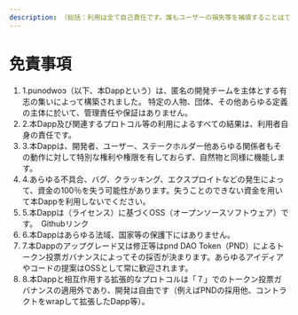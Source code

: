 ```yaml
---
description: （総括：利用は全て自己責任です。誰もユーザーの損失等を補填することはできません。）
---
```


# 免責事項

1. 1.punodwoɔ（以下、本Dappという）は、匿名の開発チームを主体とする有志の集いによって構築されました。 特定の人物、団体、その他あらゆる定義の主体に於いて、管理責任や保証はありません。
2. 2.本Dapp及び関連するプロトコル等の利用によるすべての結果は、利用者自身の責任です。
3. 3.本Dappは、開発者、ユーザー、ステークホルダー他あらゆる関係者もその動作に対して特別な権利や権限を有しておらず、自然物と同様に機能します。
4. 4.あらゆる不具合、バグ、クラッキング、エクスプロイトなどの発生によって、資金の100％を失う可能性があります。失うことのできない資金を用いて本Dappを利用しないでください。
5. 5.本Dappは（ライセンス）に基づくOSS（オープンソースソフトウェア）です。　Githubリンク
6. 6.本Dappはあらゆる法域、国家等の保護下にはありません。
7. 7.本Dappのアップグレード又は修正等はpnd DAO Token（PND）によるトークン投票ガバナンスによってその採否が決まります。あらゆるアイディアやコードの提案はOSSとして常に歓迎されます。
8. 8.本Dappと相互作用する拡張的なプロトコルは「７」でのトークン投票ガバナンスの適用外であり、開発は自由です（例えばPNDの採用他、コントラクトをwrapして拡張したDapp等）。
